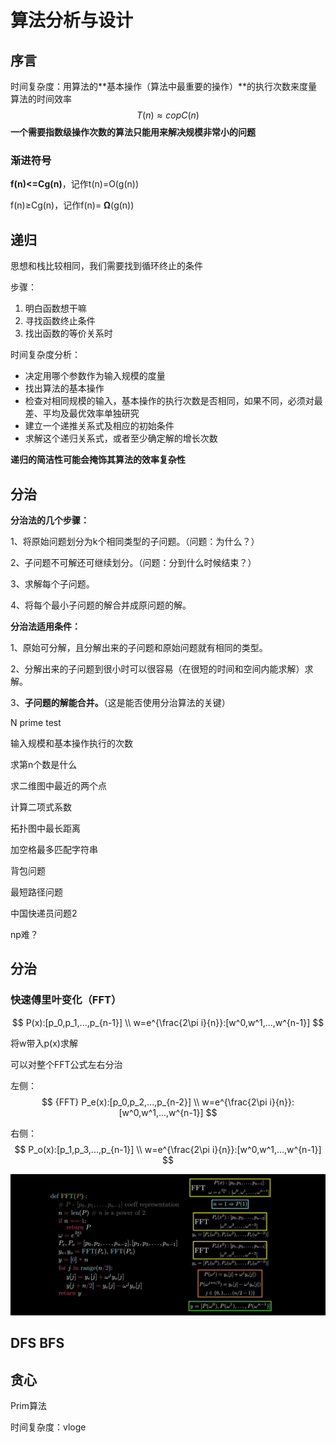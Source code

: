 # 算法分析与设计

## 序言

时间复杂度：用算法的**基本操作（算法中最重要的操作）**的执行次数来度量算法的时间效率
$$
T(n) ≈ copC(n)
$$
**一个需要指数级操作次数的算法只能用来解决规模非常小的问题**



### 渐进符号

**f(n)<=Cg(n)**，记作t(n)=O(g(n))

f(n)≥Cg(n)，记作f(n)= **Ω**(g(n))



## 递归

思想和栈比较相同，我们需要找到循环终止的条件

步骤：

1. 明白函数想干嘛
2. 寻找函数终止条件
3. 找出函数的等价关系时



时间复杂度分析：

- 决定用哪个参数作为输入规模的度量
- 找出算法的基本操作
- 检查对相同规模的输入，基本操作的执行次数是否相同，如果不同，必须对最差、平均及最优效率单独研究
- 建立一个递推关系式及相应的初始条件
- 求解这个递归关系式，或者至少确定解的增长次数

**递归的简洁性可能会掩饰其算法的效率复杂性**



## 分治

**分治法的几个步骤：**

1、将原始问题划分为k个相同类型的子问题。（问题：为什么？）

2、子问题不可解还可继续划分。（问题：分到什么时候结束？）

3、求解每个子问题。

4、将每个最小子问题的解合并成原问题的解。

**分治法适用条件：**

1、原始可分解，且分解出来的子问题和原始问题就有相同的类型。

2、分解出来的子问题到很小时可以很容易（在很短的时间和空间内能求解）求解。

3、**子问题的解能合并。**（这是能否使用分治算法的关键）







N prime test



输入规模和基本操作执行的次数



求第n个数是什么



求二维图中最近的两个点





计算二项式系数

拓扑图中最长距离

加空格最多匹配字符串

背包问题

最短路径问题

中国快递员问题2



np难？





## 分治

### 快速傅里叶变化（FFT）

$$
P(x):[p_0,p_1,...,p_{n-1}] \\
w=e^{\frac{2\pi i}{n}}:[w^0,w^1,...,w^{n-1}]
$$

将w带入p(x)求解

可以对整个FFT公式左右分治

左侧：
$$ {FFT}
P_e(x):[p_0,p_2,...,p_{n-2}] \\
w=e^{\frac{2\pi i}{n}}:[w^0,w^1,...,w^{n-1}]
$$

右侧：
$$
P_o(x):[p_1,p_3,...,p_{n-1}] \\
w=e^{\frac{2\pi i}{n}}:[w^0,w^1,...,w^{n-1}]
$$

![微信图片_20230427084257](pics/微信图片_20230427084257.jpg)



## DFS BFS





## 贪心

Prim算法

时间复杂度：vloge
